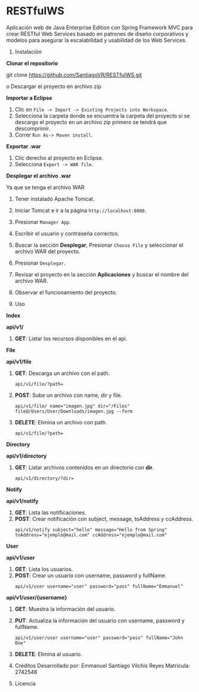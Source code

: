 # RESTfulWS
Aplicación web de Java Enterprise Edition con Spring Framework MVC para crear RESTful Web Services basado en patrones de diseño corporativos y modelos para asegurar la escalabilidad y usabilidad de los Web Services.

1. Instalación
  
**Clonar el repositorio** 

   git clone https://github.com/SantiagoVR/RESTfulWS.git

   o Descargar el proyecto en archivo zip
  
**Importar a Eclipse**  

   1. Clic en `File -> Import -> Existing Projects into Workspace`.
   2. Selecciona la carpeta donde se encuentra la carpeta del proyecto si se descargo el proyecto en un archivo zip primero se tendrá que descomprimir.
   3. Correr `Run As-> Maven install`.

**Exportar .war**
   
   1. Clic derecho al proyecto en Eclipse.  
   2. Selecciona `Export -> WAR file`.

**Desplegar el archivo .war**
   
  Ya que se tenga el archivo WAR
     
   1. Tener instalado Apache Tomcat.
   2. Iniciar Tomcat e ir a la página `http://localhost:8080`.
   3. Presionar `Manager App`.
   4. Escribir el usuario y contraseña correctos.
   5. Buscar la sección **Desplegar**, Presionar `Choose File` y seleccionar el archivo WAR del proyecto.
   6. Presionar `Desplegar`.
   7. Revisar el proyecto en la sección **Aplicaciones** y buscar el nombre del archivo WAR.
   8. Observar el funcionamiento del proyecto.

2. Uso
  
  **Index**
  
  **api/v1/**  
   1. **GET**: Listar los recursos disponibles en el api.

  **File**
  
  **api/v1/file**  
   1. **GET**: Descarga un archivo con el path. 
        ```
        api/v1/file/?path=
        ```
   2. **POST**: Sube un archivo con name, dir y file.
        ```
        api/v1/file/ name="imagen.jpg" dir="/Files" file@/Users/User/Downloads/imagen.jpg --form
        ```
   3. **DELETE**: Elimina un archivo con path.
        ```
        api/v1/file/?path=
        ```
  **Directory**     
  
  **api/v1/directory**  
   1. **GET**: Listar archivos contenidos en un directorio con **dir**. 
        ```
        api/v1/directory/?dir=
        ```
  **Notify** 
  
  **api/v1/notify**  
   1. **GET**: Lista las notificaciones.
   2. **POST**: Crear notificación con subject, message, toAddress y ccAddress.
        ```
        api/v1/notify subject="hello" message="Hello from Spring" toAddress="ejemplo@mail.com" ccAddress="ejemplo@mail.com"
        ```
  **User**    
  
  **api/v1/user**  
   1. **GET**: Lista los usuarios.
   2. **POST**: Crear un usuario con username, password y fullName.
        ```
        api/v1/user username="user" password="pass" fullName="Emmanuel"
        ```
  **api/v1/user/{username}**  
   1. **GET**: Muestra la información del usuario.
   2. **PUT**: Actualiza la información del usuario con username, password y fullName.
        ```
        api/v1/user/user username="user" password="pass" fullName="John Doe"
        ```
   3. **DELETE**: Elimina al usuario.

3. Créditos
  Desarrollado por: Emmanuel Santiago Vilchis Reyes
  Matricula:  2742546
  
4. Licencia 

